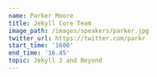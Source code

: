 ```yaml
---
name: Parker Moore
title: Jekyll Core Team
image_path: /images/speakers/parker.jpg
twitter_url: https://twitter.com/parkr
start_time: '1600'
end_time: '16.45'
topic: Jekyll 3 and Beyond
---
```

